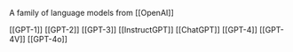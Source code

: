 A family of language models from [[OpenAI]]

[[GPT-1]]
[[GPT-2]]
[[GPT-3]]
[[InstructGPT]]
[[ChatGPT]]
[[GPT-4]]
[[GPT-4V]]
[[GPT-4o]]
